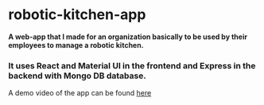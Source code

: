 # robotic-kitchen-app
**A web-app that I made for an organization basically to be used by their employees to manage a robotic kitchen.**

### It uses React and Material UI in the frontend and Express in the backend with Mongo DB database.

A demo video of the app can be found [here](https://youtu.be/1pkYROfJNJg)

